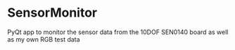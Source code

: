 # SensorMonitor
PyQt app to monitor the sensor data from the 10DOF SEN0140 board as well as my own RGB test data


